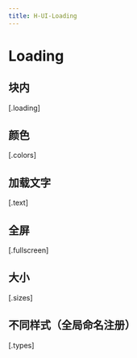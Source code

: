 ```yaml
---
title: H-UI-Loading
---
```


# Loading

## 块内

[.loading]

## 颜色

[.colors]

## 加载文字

[.text]

## 全屏

[.fullscreen]

## 大小

[.sizes]

## 不同样式（全局命名注册）

[.types]
